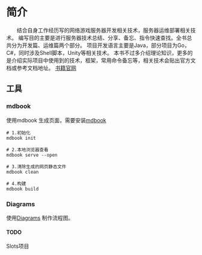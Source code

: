 # 简介
&emsp;&emsp;结合自身工作经历写的网络游戏服务器开发相关技术，服务器运维部署相关技术。 编写目的主要是进行服务器技术总结、分享、备忘、指令快速查找。全书总共分为开发篇、运维篇两个部分。 项目开发语言主要是Java，部分项目为Go，C#，同时涉及Shell脚本，Unity等相关技术。 本书不过多介绍理论知识，更多的是介绍实际项目中使用到的技术，框架，常用命令备忘等，相关技术会贴出官方文档或参考文档地址。
[书籍官网](https://jzyong.github.io/GameDevAndOps)

## 工具
### mdbook
使用mdbook 生成页面，需要安装[mdbook](https://github.com/rust-lang/mdBook)
    
```shell script
# 1.初始化
mdbook init

# 2.本地浏览器查看
mdbook serve --open

# 3.清除生成的网页静态文件
mdbook clean

# 4.构建
mdbook build
```  

### Diagrams
使用[Diagrams](https://app.diagrams.net/) 制作流程图。




#### TODO
Slots项目
